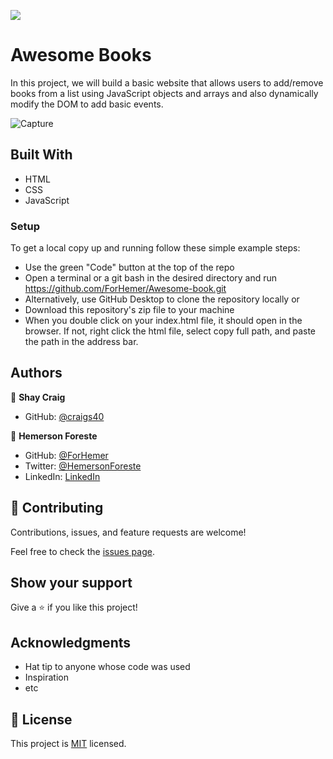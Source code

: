 ![](https://img.shields.io/badge/Microverse-blueviolet)

# Awesome Books

In this project, we will build a basic website that allows users to add/remove books from a list using JavaScript objects and arrays and also dynamically modify the DOM to add basic events. 

![Capture](https://user-images.githubusercontent.com/71286979/153021944-a1c39240-2878-4d83-836d-35eba82cd6fe.PNG)

## Built With

  - HTML
  - CSS
  - JavaScript

### Setup

To get a local copy up and running follow these simple example steps:

- Use the green "Code" button at the top of the repo
- Open a terminal or a git bash in the desired directory and run https://github.com/ForHemer/Awesome-book.git
- Alternatively, use GitHub Desktop to clone the repository locally or
- Download this repository's zip file to your machine
- When you double click on your index.html file, it should open in the browser. If not, right click the html file, select copy full path, and paste the path in the address bar.

## Authors

👤 **Shay Craig**

- GitHub: [@craigs40](https://github.com/craigs40)

👤 **Hemerson Foreste**

- GitHub: [@ForHemer](https://github.com/ForHemer)
- Twitter: [@HemersonForeste](https://twitter.com/HemersonForeste)
- LinkedIn: [LinkedIn](https://www.linkedin.com/in/hemerson-foreste-890685197)

## 🤝 Contributing

Contributions, issues, and feature requests are welcome!

Feel free to check the [issues page](https://github.com/sergiogval/awesome-books/issues).

## Show your support

Give a ⭐️ if you like this project!

## Acknowledgments

- Hat tip to anyone whose code was used
- Inspiration
- etc

## 📝 License

This project is [MIT](./MIT.md) licensed.